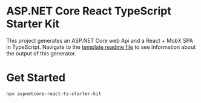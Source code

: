 # ASP.NET Core React TypeScript Starter Kit

This project generates an ASP.NET Core web Api and a React + MobX SPA in TypeScript. Navigate to the [template readme file](template/README.md) to see information about the output of this generator.


# Get Started

```
npx aspnetcore-react-ts-starter-kit
```